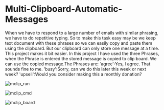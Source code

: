 # Multi-Clipboard-Automatic-Messages
When we have to respond to a large number of emails with similar phrasing, we have to do repetitive typing. 
So to make this task easy may be we keep text document with these phrases so we can easily copy and paste them using the clipboard. 
But our clipboard can only store one message at a time. This project makes it bit easier.
In this project I have used the three Phrases, when the Phrase is entered the stored message is copied to clip board.
We can use the copied message.The Phrases are:
'agree':Yes, I agree. That sounds fine to me.
'busy':Sorry, can we do this later this week or next week?
'upsell':Would you consider making this a monthly donation?

![mclip_run](https://github.com/mogalroshanbaig/Multi-Clipboard-Automatic-Messages/assets/96071713/8c70c4c3-ee3d-427f-ab0b-62e254faece5)


![mclip_cmd](https://github.com/mogalroshanbaig/Multi-Clipboard-Automatic-Messages/assets/96071713/b7d5659d-1b39-41c9-b11b-d4007e461de9)

![mclip_board](https://github.com/mogalroshanbaig/Multi-Clipboard-Automatic-Messages/assets/96071713/ab449893-0101-4233-b836-58558c82243c)
